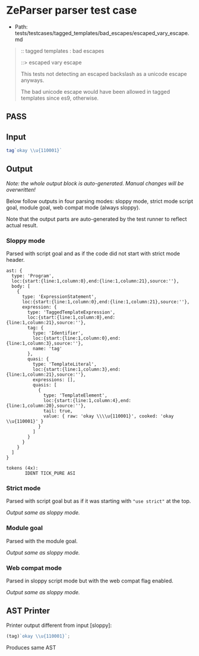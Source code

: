 # ZeParser parser test case

- Path: tests/testcases/tagged_templates/bad_escapes/escaped_vary_escape.md

> :: tagged templates : bad escapes
>
> ::> escaped vary escape
>
> This tests not detecting an escaped backslash as a unicode escape anyways.
>
> The bad unicode escape would have been allowed in tagged templates since es9, otherwise.

## PASS

## Input

`````js
tag`okay \\u{110001}`
`````

## Output

_Note: the whole output block is auto-generated. Manual changes will be overwritten!_

Below follow outputs in four parsing modes: sloppy mode, strict mode script goal, module goal, web compat mode (always sloppy).

Note that the output parts are auto-generated by the test runner to reflect actual result.

### Sloppy mode

Parsed with script goal and as if the code did not start with strict mode header.

`````
ast: {
  type: 'Program',
  loc:{start:{line:1,column:0},end:{line:1,column:21},source:''},
  body: [
    {
      type: 'ExpressionStatement',
      loc:{start:{line:1,column:0},end:{line:1,column:21},source:''},
      expression: {
        type: 'TaggedTemplateExpression',
        loc:{start:{line:1,column:0},end:{line:1,column:21},source:''},
        tag: {
          type: 'Identifier',
          loc:{start:{line:1,column:0},end:{line:1,column:3},source:''},
          name: 'tag'
        },
        quasi: {
          type: 'TemplateLiteral',
          loc:{start:{line:1,column:3},end:{line:1,column:21},source:''},
          expressions: [],
          quasis: [
            {
              type: 'TemplateElement',
              loc:{start:{line:1,column:4},end:{line:1,column:20},source:''},
              tail: true,
              value: { raw: 'okay \\\\u{110001}', cooked: 'okay \\u{110001}' }
            }
          ]
        }
      }
    }
  ]
}

tokens (4x):
       IDENT TICK_PURE ASI
`````

### Strict mode

Parsed with script goal but as if it was starting with `"use strict"` at the top.

_Output same as sloppy mode._

### Module goal

Parsed with the module goal.

_Output same as sloppy mode._

### Web compat mode

Parsed in sloppy script mode but with the web compat flag enabled.

_Output same as sloppy mode._

## AST Printer

Printer output different from input [sloppy]:

````js
(tag)`okay \\u{110001}`;
````

Produces same AST

